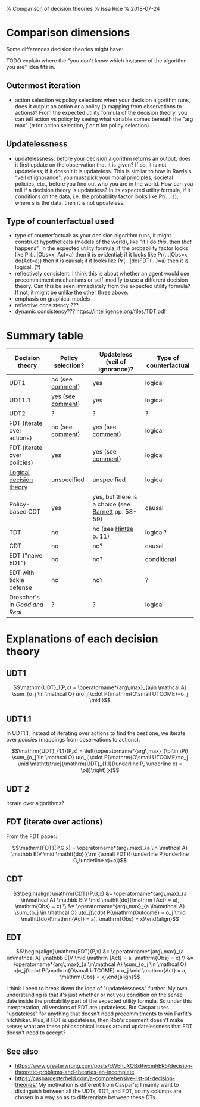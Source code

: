 % Comparison of decision theories
% Issa Rice
% 2018-07-24

# Comparison dimensions

Some differences decision theories might have:

TODO explain where the "you don't know which instance of the algorithm you are" idea fits in.

## Outermost iteration

* action selection vs policy selection: when your decision algorithm runs,
  does it output an action or a policy (a mapping from observations to
  actions)? From the expected utility formula of the decision theory,
  you can tell action vs policy by seeing what variable comes beneath
  the "arg max" (*a* for action selection, *f* or π for policy selection).

## Updatelessness

* updatelessness: before your decision algorithm returns an output,
  does it first update on the observation that it is given? If so,
  it is not updateless; if it doesn't it is updateless. This is
  similar to how in Rawls's "veil of ignorance", you must pick your
  moral principles, societal policies, etc., before you find out who
  you are in the world. How can you tell if a decision theory is
  updateless? In its expected utility formula, if it conditions
  on the data, i.e. the probability factor looks like Pr(...|*s*),
  where *s* is the data, then it is not updateless.

## Type of counterfactual used

* type of counterfactual: as your decision algorithm runs, it might
  construct hypotheticals (models of the world),
  like "if I do _this_, then _that_ happens".
  In the expected utility formula, if the probability factor
  looks like Pr(...|Obs=x, Act=a) then it is evidential;
  if it looks like Pr(...|Obs=x, do(Act=a)) then it is causal;
  if it looks like Pr(...|do(FDT(...)=a) then it is logical. (?)
* reflectively consistent: I think this is about whether an agent
  would use precommitment mechanisms or self-modify to use a
  different decision theory.  Can this be seen immediately from
  the expected utility formula? If not, it might be unlike the
  other three above.
* emphasis on graphical models
* reflective consistency ???
* dynamic consistency??? https://intelligence.org/files/TDT.pdf

# Summary table

|Decision theory|Policy selection?|Updateless (veil of ignorance)?|Type of counterfactual|
|-------------|-----------------|-------------------------------|------------------------|
|UDT1          | no (see [comment](https://www.greaterwrong.com/posts/2THFt7BChfCgwYDeA/let-s-discuss-functional-decision-theory/comment/6xLQAfYu4rJTN3MWJ))             | yes                           | logical                    |
|UDT1.1        | yes (see [comment](https://www.greaterwrong.com/posts/2THFt7BChfCgwYDeA/let-s-discuss-functional-decision-theory/comment/6xLQAfYu4rJTN3MWJ))             | yes                           | logical                    |
|UDT2|?|?|?|
|FDT (iterate over actions)          | no (see [comment](https://www.greaterwrong.com/posts/2THFt7BChfCgwYDeA/let-s-discuss-functional-decision-theory/comment/6xLQAfYu4rJTN3MWJ))              | yes (see [comment](https://www.lesswrong.com/posts/9BYo6Q9qBMXWLjqPS/miri-decisions-are-for-making-bad-outcomes-inconsistent#JJBt6eitzzrWPukSp "“accepting FDT doesn't necessarily require a commitment to some of the philosophical ideas associated with updatelessness and logical prior probability that MIRI, Wei Dai, or other FDT proponents happen to accept”"))                           | logical                    |
|FDT (iterate over policies) | yes | yes (see [comment](https://www.lesswrong.com/posts/9BYo6Q9qBMXWLjqPS/miri-decisions-are-for-making-bad-outcomes-inconsistent#JJBt6eitzzrWPukSp "“accepting FDT doesn't necessarily require a commitment to some of the philosophical ideas associated with updatelessness and logical prior probability that MIRI, Wei Dai, or other FDT proponents happen to accept”")) | logical |
|[Logical decision theory](https://arbital.com/p/logical_dt/?l=5gc)| unspecified | unspecified | logical |
|Policy-based CDT        | yes             | yes, but there is a choice (see [Barnett](https://philpapers.org/archive/BARWDT-3.pdf) pp. 58-59)                          | causal                    |
|TDT | no | no (see [Hintze](https://intelligence.org/wp-content/uploads/2014/10/Hintze-Problem-Class-Dominance-In-Predictive-Dilemmas.pdf "“TDP's failure on the Curious Benefactor is straightforward. Upon seeing the coinflip has come up tails, it updates on the sensory data and realizes that it is in the causal branch where there is no possibility of getting a million.”") p. 11) | logical?|
|CDT | no | no? | causal|
|EDT ("naive EDT") | no | no? | conditional |
|EDT with tickle defense | no | no? | ? |
|Drescher's in _Good and Real_ | ? | ? | logical |

# Explanations of each decision theory

## UDT1

$$\mathrm{UDT}_1(P,x) = \operatorname*{arg\,max}_{a\in \mathcal A} \sum_{o_j \in \mathcal O} u(o_j)\cdot P(\mathrm{O\small UTCOME}=o_j \mid )$$

## UDT1.1

In UDT1.1, instead of iterating over actions to find the best one, we iterate over *policies* (mappings from observations to actions).

$$\mathrm{UDT}_{1.1}(P,x) = \left(\operatorname*{arg\,max}_{\pi\in \Pi} \sum_{o_j \in \mathcal O} u(o_j)\cdot P(\mathrm{O\small UTCOME}=o_j \mid \mathtt{true}(\mathrm{UDT}_{1.1}(\underline P, \underline x) = \pi))\right)(x)$$

## UDT 2

iterate over algorithms?

## FDT (iterate over actions)

From the FDT paper:

$$\mathrm{FDT}(P,G,x) = \operatorname*{arg\,max}_{a \in \mathcal A} \mathbb E(V \mid \mathtt{do}({\rm {\small FDT}}(\underline P,\underline G,\underline x)=a))$$

## CDT

$$\begin{align}\mathrm{CDT}(P,G,x) &= \operatorname*{arg\,max}_{a \in\mathcal A} \mathbb E(V \mid \mathtt{do}(\mathrm {Act} = a), \mathrm{Obs} = x) \\ &= \operatorname*{arg\,max}_{a \in\mathcal A} \sum_{o_j \in \mathcal O} u(o_j)\cdot P(\mathrm{Outcome} = o_j \mid \mathtt{do}(\mathrm{Act} = a), \mathrm{Obs} = x)\end{align}$$

## EDT

$$\begin{align}\mathrm{EDT}(P,x) &= \operatorname*{arg\,max}_{a \in\mathcal A} \mathbb E(V \mid \mathrm {Act} = a, \mathrm{Obs} = x) \\ &= \operatorname*{arg\,max}_{a \in\mathcal A} \sum_{o_j \in \mathcal O} u(o_j)\cdot P(\mathrm{O\small UTCOME} = o_j \mid \mathrm{Act} = a, \mathrm{Obs} = x)\end{align}$$

I think i need to break down the idea of "updatelessness" further. My own understanding
is that it's just whether or not you condition on the sense date inside the probability
part of the expected utility formula. So under this interpretation, all versions of
FDT are updateless. But Caspar uses "updateless" for anything that doesn't need
precommitments to win Parfit's hitchhiker. Plus, if FDT is updateless, then Rob's comment
doesn't make sense; what are these philosophical issues around updatelessness that FDT
doesn't need to accept?

## See also

* https://www.greaterwrong.com/posts/cWEhuXQBxRwxmhER5/decision-theoretic-problems-and-theories-an-incomplete
* https://casparoesterheld.com/a-comprehensive-list-of-decision-theories/ My motivation is different from Caspar's; I mainly want to distinguish between all the UDTs, TDT, and FDT, so my columns are chosen in a way so as to differentiate between these DTs.

